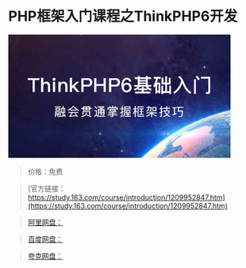 # PHP框架入门课程之ThinkPHP6开发

![img](../../../assets/study163/free/5be9337f852643168f213d33ce1a4ba8.jpg)

> 价格：免费

> [官方链接：https://study.163.com/course/introduction/1209952847.htm](https://study.163.com/course/introduction/1209952847.htm)

> [阿里网盘：]()

> [百度网盘：]()

> [夸克网盘：]()
